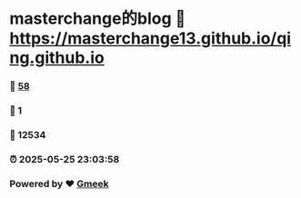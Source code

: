# masterchange的blog :link: https://masterchange13.github.io/qing.github.io 
### :page_facing_up: [58](https://masterchange13.github.io/qing.github.io/tag.html) 
### :speech_balloon: 1 
### :hibiscus: 12534 
### :alarm_clock: 2025-05-25 23:03:58 
### Powered by :heart: [Gmeek](https://github.com/Meekdai/Gmeek)
